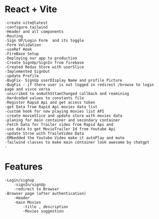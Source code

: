 # React + Vite

    -create vite@latest
    -configure tailwind
    -Header and all components
    -Routing
    -Sign UP/Login Form  and its toggle
    -Form Validation
    -useRef Hook
    -FireBase Setup
    -Deploying our app to production
    -Create SignUp/SignIn from firebase
    -Created Redux Store with userSlice
    -Implemented SignOut
    -update Profile
    -BugFix- SignUp userDIsplay Name and profile Picture
    -BugFix - if there user is not logged in redirect /browse to login page and vivce versa
    -unscribed to onAuthSttaeChanged callback and reamining 
    -Hardcoded values to constants file 
    -Register Rapid Api and get access token 
    -get Data from Rapid Api movies data list 
    -custom hook for now playing movies list API 
    -create movieSlice and update store with movies data
    -planing for main container and secondary container
    -Fetch Data for Trailer video from Rapid Api and
    -use data to get MovieTrailer Id from Youtube Api
    -update Stroe with TraileVideo Data 
    -EMbedded the Youtube Video make it autoPlay and mute 
    -Tailwind classes to make main container look awesome by chatgpt
    -


    

# Features

    -Login/signup
        -signIn/signUp
        -redirect to Browser
    -Browser page (after authentication)
        -Header
        -main Movies
            -title , description
            -Movies suggestion 
